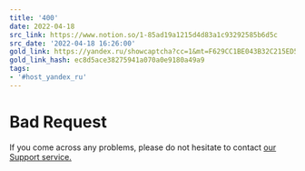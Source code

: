 ```yaml
---
title: '400'
date: 2022-04-18
src_link: https://www.notion.so/1-85ad19a1215d4d83a1c93292585b6d5c
src_date: '2022-04-18 16:26:00'
gold_link: https://yandex.ru/showcaptcha?cc=1&mt=F629CC1BE043B32C215ED5F993522CB8B36CAA2720AA39C4D94F1AD24B025AF07B429D7DB6D16BEB6AE1325536C2169DA22073858E4D09812D03BB947529B927F1E9ED7AE90CDB23E3B11DD2E7F577FF44E1685817929D5AA9282BD05D2E4B4EC8BB7EFF2629BDC71595F2B1E771EA40387FDBAF386AF4A195F5FD8508045F482DB475EA8EDF35E9C6F15358BFE3D81E409698AD94CCB26903C15C1D2982B86EBF2B89B48F0C2B126A13C30296FEEBF52C6419BEA3807428385F0FAF4A915BF8A842C57352C66D99785F4C7EF806C5969B02D5CFC98608AB7DF5A95750C26A2EC544CB5E0569BCF457C78737F270EF9DED36803DF1&retpath=aHR0cHM6Ly95YW5kZXgucnUvbWFwcy9vcmcvMTM2OTg5MjMyNTA5Pw%2C%2C_875fe5ed2ce7de45724fd88729f99ecf&t=2%2F1715506805%2Fe080cc5fc240d749eb1070c4ba958749&u=afd6211a-bdc0c066-49474621-8f1f5932&s=0354f5817a9aae315102eccfeedf205e
gold_link_hash: ec8d5ace38275941a070a0e9180a49a9
tags:
- '#host_yandex_ru'
---
```




Bad Request
===========


If you come across any problems, please do not hesitate to contact [our Support service.](https://yandex.com/support/smart-captcha?form-unique_key=/#help)